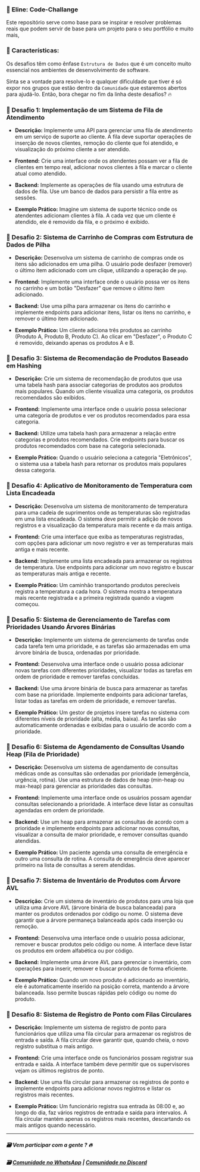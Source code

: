 
### 🎯 Eline: Code-Challange

Este repositório serve como base para se inspirar e resolver problemas reais que podem servir de base para um projeto para o seu portfólio e muito mais,

### 🎯 Características:
Os desafios têm como ênfase `Estrutura de Dados` que é um conceito muito essencial nos ambientes de desenvolvimento de software.

Sinta se a vontade para resolve-lo e qualquer dificuldade que tiver é só expor nos grupos que estão dentro da `Comunidade` que estaremos abertos para ajudá-lo. Então, bora chegar no fim da linha deste desafios? 🔥

### 🎯 Desafio 1: **Implementação de um Sistema de Fila de Atendimento**

- **Descrição:** Implemente uma API para gerenciar uma fila de atendimento em um serviço de suporte ao cliente. A fila deve suportar operações de inserção de novos clientes, remoção do cliente que foi atendido, e visualização do próximo cliente a ser atendido.
  
- **Frontend:** Crie uma interface onde os atendentes possam ver a fila de clientes em tempo real, adicionar novos clientes à fila e marcar o cliente atual como atendido.
  
- **Backend:** Implemente as operações de fila usando uma estrutura de dados de fila. Use um banco de dados para persistir a fila entre as sessões.
  
- **Exemplo Prático:** Imagine um sistema de suporte técnico onde os atendentes adicionam clientes à fila. A cada vez que um cliente é atendido, ele é removido da fila, e o próximo é exibido.

### 🎯 Desafio 2: **Sistema de Carrinho de Compras com Estrutura de Dados de Pilha**

- **Descrição:** Desenvolva um sistema de carrinho de compras onde os itens são adicionados em uma pilha. O usuário pode desfazer (remover) o último item adicionado com um clique, utilizando a operação de `pop`.
  
- **Frontend:** Implemente uma interface onde o usuário possa ver os itens no carrinho e um botão "Desfazer" que remove o último item adicionado.
  
- **Backend:** Use uma pilha para armazenar os itens do carrinho e implemente endpoints para adicionar itens, listar os itens no carrinho, e remover o último item adicionado.
  
- **Exemplo Prático:** Um cliente adiciona três produtos ao carrinho (Produto A, Produto B, Produto C). Ao clicar em "Desfazer", o Produto C é removido, deixando apenas os produtos A e B.

### 🎯 Desafio 3: **Sistema de Recomendação de Produtos Baseado em Hashing**

- **Descrição:** Crie um sistema de recomendação de produtos que usa uma tabela hash para associar categorias de produtos aos produtos mais populares. Quando um cliente visualiza uma categoria, os produtos recomendados são exibidos.
  
- **Frontend:** Implemente uma interface onde o usuário possa selecionar uma categoria de produtos e ver os produtos recomendados para essa categoria.
  
- **Backend:** Utilize uma tabela hash para armazenar a relação entre categorias e produtos recomendados. Crie endpoints para buscar os produtos recomendados com base na categoria selecionada.
  
- **Exemplo Prático:** Quando o usuário seleciona a categoria "Eletrônicos", o sistema usa a tabela hash para retornar os produtos mais populares dessa categoria.

###  🎯 Desafio 4: **Aplicativo de Monitoramento de Temperatura com Lista Encadeada**

- **Descrição:** Desenvolva um sistema de monitoramento de temperatura para uma cadeia de suprimentos onde as temperaturas são registradas em uma lista encadeada. O sistema deve permitir a adição de novos registros e a visualização da temperatura mais recente e da mais antiga.
  
- **Frontend:** Crie uma interface que exiba as temperaturas registradas, com opções para adicionar um novo registro e ver as temperaturas mais antiga e mais recente.
  
- **Backend:** Implemente uma lista encadeada para armazenar os registros de temperatura. Use endpoints para adicionar um novo registro e buscar as temperaturas mais antiga e recente.
  
- **Exemplo Prático:** Um caminhão transportando produtos perecíveis registra a temperatura a cada hora. O sistema mostra a temperatura mais recente registrada e a primeira registrada quando a viagem começou.

### 🎯 Desafio 5: **Sistema de Gerenciamento de Tarefas com Prioridades Usando Árvores Binárias**

- **Descrição:** Implemente um sistema de gerenciamento de tarefas onde cada tarefa tem uma prioridade, e as tarefas são armazenadas em uma árvore binária de busca, ordenadas por prioridade.
  
- **Frontend:** Desenvolva uma interface onde o usuário possa adicionar novas tarefas com diferentes prioridades, visualizar todas as tarefas em ordem de prioridade e remover tarefas concluídas.
  
- **Backend:** Use uma árvore binária de busca para armazenar as tarefas com base na prioridade. Implemente endpoints para adicionar tarefas, listar todas as tarefas em ordem de prioridade, e remover tarefas.
  
- **Exemplo Prático:** Um gestor de projetos insere tarefas no sistema com diferentes níveis de prioridade (alta, média, baixa). As tarefas são automaticamente ordenadas e exibidas para o usuário de acordo com a prioridade.


###  🎯 Desafio 6: **Sistema de Agendamento de Consultas Usando Heap (Fila de Prioridade)**

- **Descrição:** Desenvolva um sistema de agendamento de consultas médicas onde as consultas são ordenadas por prioridade (emergência, urgência, rotina). Use uma estrutura de dados de heap (min-heap ou max-heap) para gerenciar as prioridades das consultas.
  
- **Frontend:** Implemente uma interface onde os usuários possam agendar consultas selecionando a prioridade. A interface deve listar as consultas agendadas em ordem de prioridade.
  
- **Backend:** Use um heap para armazenar as consultas de acordo com a prioridade e implemente endpoints para adicionar novas consultas, visualizar a consulta de maior prioridade, e remover consultas quando atendidas.
  
- **Exemplo Prático:** Um paciente agenda uma consulta de emergência e outro uma consulta de rotina. A consulta de emergência deve aparecer primeiro na lista de consultas a serem atendidas.

### 🎯 Desafio 7: **Sistema de Inventário de Produtos com Árvore AVL**

- **Descrição:** Crie um sistema de inventário de produtos para uma loja que utiliza uma árvore AVL (árvore binária de busca balanceada) para manter os produtos ordenados por código ou nome. O sistema deve garantir que a árvore permaneça balanceada após cada inserção ou remoção.
  
- **Frontend:** Desenvolva uma interface onde o usuário possa adicionar, remover e buscar produtos pelo código ou nome. A interface deve listar os produtos em ordem alfabética ou por código.
  
- **Backend:** Implemente uma árvore AVL para gerenciar o inventário, com operações para inserir, remover e buscar produtos de forma eficiente.
  
- **Exemplo Prático:** Quando um novo produto é adicionado ao inventário, ele é automaticamente inserido na posição correta, mantendo a árvore balanceada. Isso permite buscas rápidas pelo código ou nome do produto.

### 🎯 Desafio 8: **Sistema de Registro de Ponto com Filas Circulares**

- **Descrição:** Implemente um sistema de registro de ponto para funcionários que utiliza uma fila circular para armazenar os registros de entrada e saída. A fila circular deve garantir que, quando cheia, o novo registro substitua o mais antigo.
  
- **Frontend:** Crie uma interface onde os funcionários possam registrar sua entrada e saída. A interface também deve permitir que os supervisores vejam os últimos registros de ponto.
  
- **Backend:** Use uma fila circular para armazenar os registros de ponto e implemente endpoints para adicionar novos registros e listar os registros mais recentes.
  
- **Exemplo Prático:** Um funcionário registra sua entrada às 08:00 e, ao longo do dia, faz vários registros de entrada e saída para intervalos. A fila circular mantém apenas os registros mais recentes, descartando os mais antigos quando necessário.
---

##### 🗃️ Vem participar com a gente ? 🔥
##### 🗃️ [Comunidade no WhatsApp](https://chat.whatsapp.com/JpL1PMj6gid7Dcb6L2MXdP) |  [Comunidade no Discord](https://discord.gg/aD7N9dhb)
